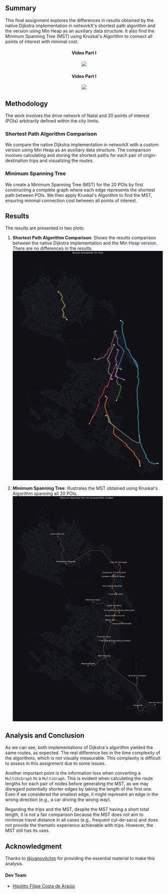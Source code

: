 ## Summary

This final assignment explores the differences in results obtained by the native Dijkstra implementation in networkX's shortest path algorithm and the version using Min Heap as an auxiliary data structure. It also find the Minimum Spanning Tree (MST) using Kruskal's Algorithm to connect all points of interest with minimal cost.


<div align="center">
    <h4>Video Part I</h4>
    <a href="https://www.loom.com/share/0dcf5c7dfdc14355bb761a0de4974687">
      <img src="https://cdn.loom.com/sessions/thumbnails/0dcf5c7dfdc14355bb761a0de4974687-bab1edd0f23808a4-full-play.gif">
    </a>
</div>

<div  align="center">
    <h4>Video Part I</h4>
    <a href="https://www.loom.com/share/f474b1469d8d438ea5b66196b7645b99">
      <img src="https://cdn.loom.com/sessions/thumbnails/f474b1469d8d438ea5b66196b7645b99-358686afcc7e9c44-full-play.gif">
    </a>
  </div>

## Methodology

The work involves the drive network of Natal and 20 points of interest (POIs) arbitrarily defined within the city limits.

### Shortest Path Algorithm Comparison

We compare the native Dijkstra implementation in networkX with a custom version using Min Heap as an auxiliary data structure. The comparison involves calculating and storing the shortest paths for each pair of origin-destination trips and visualizing the routes.

### Minimum Spanning Tree

We create a Minimum Spanning Tree (MST) for the 20 POIs by first constructing a complete graph where each edge represents the shortest path between POIs. We then apply Kruskal's Algorithm to find the MST, ensuring minimal connection cost between all points of interest.

## Results

The results are presented in two plots:
1. **Shortest Path Algorithm Comparison**: Shows the results comparison between the native Dijkstra implementation and the Min Heap version. There are no differences in the results.
    ![Shortest Path Algorithm Comparison](assets/Trips.png)

2. **Minimum Spanning Tree**: Illustrates the MST obtained using Kruskal's Algorithm spanning all 20 POIs.
    ![Minimum Spanning Tree](assets/MST_Natal.png)

## Analysis and Conclusion

As we can see, both implementations of Dijkstra's algorithm yielded the same routes, as expected. The real difference lies in the time complexity of the algorithms, which is not visually measurable. This complexity is difficult to assess in this assignment due to some issues.

Another important point is the information loss when converting a `MultiDiGraph` to a `MultiGraph`. This is evident when calculating the route lengths for each pair of nodes before generating the MST, as we may disregard potentially shorter edges by taking the length of the first one. Even if we considered the smallest edge, it might represent an edge in the wrong direction (e.g., a car driving the wrong way).

Regarding the trips and the MST, despite the MST having a short total length, it is not a fair comparison because the MST does not aim to minimize travel distance in all cases (e.g., frequent cul-de-sacs) and does not provide the thematic experience achievable with trips. However, the MST still has its uses.

## Acknowledgment

Thanks to [@ivanovitchm](https://github.com/ivanovitchm) for providing the essential material to make this analysis.

#### Dev Team

* [Hipólito Filipe Costa de Araújo](http://github.com/iflipe)